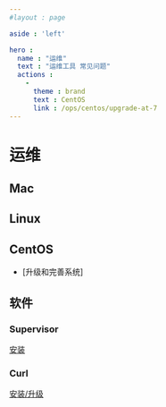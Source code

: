 ```yaml
---
#layout : page

aside : 'left'

hero :
  name : "运维"
  text : "运维工具 常见问题"
  actions :
    -
      theme : brand
      text : CentOS
      link : /ops/centos/upgrade-at-7
---
```


# 运维

## Mac

## Linux

## CentOS

- [升级和完善系统]

## 软件

### Supervisor

[安装](./supervisor/install-supervisor-at-centos.md)

### Curl

[安装/升级](./curl/install-latest-at-centos.md)

